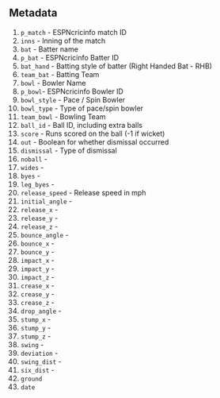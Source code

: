 ## Metadata


1. `p_match` - ESPNcricinfo match ID
2. `inns` - Inning of the match
3. `bat` - Batter name
4. `p_bat` - ESPNcricinfo Batter ID
5. `bat_hand` - Batting style of batter (Right Handed Bat - RHB)
6. `team_bat` - Batting Team
7. `bowl` - Bowler Name
8. `p_bowl`- ESPNcricinfo Bowler ID
9. `bowl_style` - Pace / Spin Bowler
10. `bowl_type` - Type of pace/spin bowler
11. `team_bowl` - Bowling Team
12. `ball_id` - Ball ID, including extra balls
13. `score` - Runs scored on the ball (-1 if wicket)
14. `out` - Boolean for whether dismissal occurred
15. `dismissal` - Type of dismissal
16. `noball` -  
17. `wides` -
18. `byes` - 
19. `leg_byes` - 
20. `release_speed` - Release speed in mph
21. `initial_angle` - 
22. `release_x` - 
23. `release_y` - 
24. `release_z` - 
25. `bounce_angle` - 
26. `bounce_x` - 
27. `bounce_y` - 
28. `impact_x` -
29. `impact_y` - 
30. `impact_z` - 
31. `crease_x` - 
32. `crease_y` - 
33. `crease_z` - 
34. `drop_angle` - 
35. `stump_x` -
36. `stump_y` - 
37. `stump_z` - 
38. `swing` - 
39. `deviation` - 
40. `swing_dist` - 
41. `six_dist` - 
42. `ground`
43. `date` 
